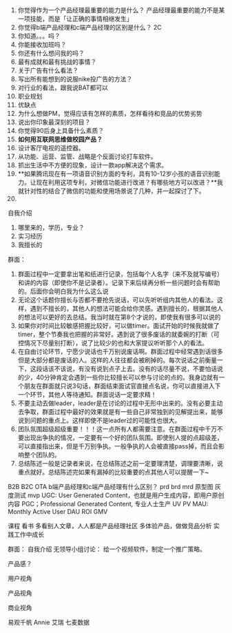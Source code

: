 1. 你觉得作为一个产品经理最重要的能力是什么？
产品经理最重要的能力不是某一项技能，而是「让正确的事情相继发生」
2. 你觉得b端产品经理和c端产品经理的区别是什么？
2C
3. 你知道。。。吗？
4. 你能接收加班吗？
5. 你还有什么想问我的吗？
6. 最有成就和最有挑战的事情？
7. 关于广告有什么看法？
8. 写出所有能想到的说服nike投广告的方法？
9. 对行业的看法，跟我说BAT都可以
10. 职业规划
11. 优缺点
12. 为什么想做PM，觉得应该有怎样的素质，怎样看待和竞品的优势劣势
13. 说出你印象最深刻的项目？
14. 你觉得90后身上具备什么素质？
15. **如何用互联网思维做校园产品？**
16. 设计客厅电视的遥控器。
17. 从功能、运营、监管、战略是个反面讨论打车软件。
18. 抓出生活中不方便的现象，设计一款app解决这个需求。
19. **如果腾讯现在有一项语音识别方面的专利，具有10-12岁小孩的语音识别能力。让现在利用这项专利，对微信功能进行改进？有哪些地方可以改进？**我就针对性的结合了微信的功能和使用场景说了几种，并一起探讨了下。
20. 

自我介绍
1. 哪里来的，学历，专业？
2. 实习经历
3. 我擅长的

群面：

1. 群面过程中一定要拿出笔和纸进行记录，包括每个人名字（来不及就写编号）和讲的内容（即使你不是记录者）。记录下来后续再分析一些问题时会有帮助的。后面你会明白我为什么这么说
2. 无论这个话题你擅长与否都不要抢先说话，可以先听听组内其他人的看法。这样，遇到不擅长的，其他人的想法可能会给你灵感。遇到擅长的，根据其他人的想法可以更好的去总结。我当时就在第8个才说的，即使我有很多可以说的
3. 如果你对时间比较敏感把握比较好，可以做timer。面试开始的时候我就做了timer，整个节奏我也把握的非常好。遇到说了很多废话的就委婉的打断（可控情况下尽量别打断），说了比较少的也和大家提议听听那个人的看法。
4. 在自由讨论环节，宁愿少说话也千万别说废话啊。群面过程中经常遇到话很多但是大部分都是废话的人。这样的人往往都会被刷掉的。每次说话之前衡量一下，这段话该不该说，有没有说到点子上去。没有的话尽量不说，不要怕话说的少，40分钟肯定会遇到一些你比较擅长可以参与讨论的点的。我身边就有一个朋友在群面就只说3句话，群面结束面试官直接点名说，你可以直接进入下一个环节，其他人等待通知。群面说话一定要求精！
5. 不要主动去做leader，leader是在讨论的过程中无形中出来的。没有必要主动去争取，群面过程中最好的效果就是有一些自己非常独到的见解提出来，能够说到问题的重点上。这样即使不是leader过的可能性也很大。
6. 团队氛围超级超级重要！！！这一点所有人都需要注意。在群面过程中千万不要出现出争执的情况，一定要有一个好的团队氛围。即使别人提的点超级差，可以直接指出来，但是千万别争执。一般争执的人会被直接pass掉，而且会影响整个团队的。
7. 总结陈述一般是记录者来说，在总结陈述之前一定要理清楚，调理要清晰，说重点就好。总结陈述完如果有漏掉的比较重要的点其他人可以提醒一下~

B2B
B2C
OTA
b端产品经理和c端产品经理有什么区别？
prd
brd
mrd
原型图
灰度测试
mvp
UGC: User Generated Content，也就是用户生成内容，即用户原创内容
PGC；Professional Generated Content, 专业人士生产
UV
PV
MAU: Monthly Active User
DAU
ROI
GMV

课程
看书
多看别人文章，人人都是产品经理社区
多体验产品，做做竞品分析
实践工作中成长

群面：
自我介绍
无领导小组讨论：
给一个视频软件，制定一个推广策略。

产品感？

用户视角

产品视角

商业视角

易观千帆 Annie 艾瑞 七麦数据